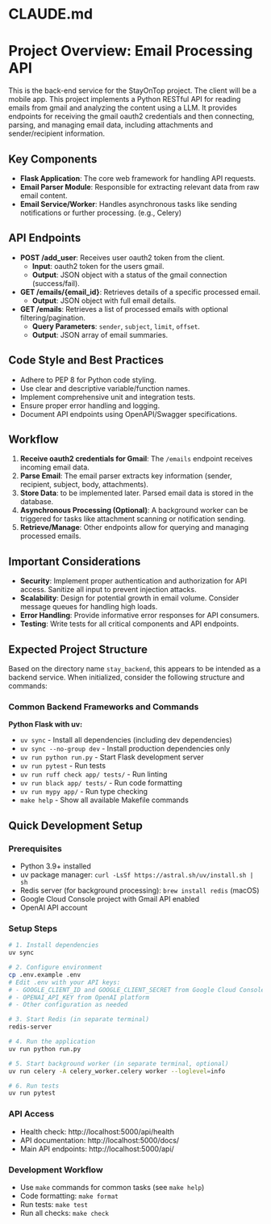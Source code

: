 # CLAUDE.md

# Project Overview: Email Processing API

This is the back-end service for the StayOnTop project. The client will be a mobile app.
This project implements a Python RESTful API for reading emails from gmail and analyzing the content using a LLM. It provides endpoints for receiving the gmail oauth2 credentials and then connecting, parsing, and managing email data, including attachments and sender/recipient information.


## Key Components

- **Flask Application**: The core web framework for handling API requests.
- **Email Parser Module**: Responsible for extracting relevant data from raw email content.
- **Email Service/Worker**: Handles asynchronous tasks like sending notifications or further processing. (e.g., Celery)

## API Endpoints

- **POST /add_user**: Receives user oauth2 token from the client.
    - **Input**: oauth2 token for the users gmail.
    - **Output**: JSON object with a status of the gmail connection (success/fail).
- **GET /emails/{email_id}**: Retrieves details of a specific processed email.
    - **Output**: JSON object with full email details.
- **GET /emails**: Retrieves a list of processed emails with optional filtering/pagination.
    - **Query Parameters**: `sender`, `subject`, `limit`, `offset`.
    - **Output**: JSON array of email summaries.

## Code Style and Best Practices

- Adhere to PEP 8 for Python code styling.
- Use clear and descriptive variable/function names.
- Implement comprehensive unit and integration tests.
- Ensure proper error handling and logging.
- Document API endpoints using OpenAPI/Swagger specifications.

## Workflow

1.  **Receive oauth2 credentials for Gmail**: The `/emails` endpoint receives incoming email data.
2.  **Parse Email**: The email parser extracts key information (sender, recipient, subject, body, attachments).
3.  **Store Data**: to be implemented later. Parsed email data is stored in the database.
4.  **Asynchronous Processing (Optional)**: A background worker can be triggered for tasks like attachment scanning or notification sending.
5.  **Retrieve/Manage**: Other endpoints allow for querying and managing processed emails.

## Important Considerations

- **Security**: Implement proper authentication and authorization for API access. Sanitize all input to prevent injection attacks.
- **Scalability**: Design for potential growth in email volume. Consider message queues for handling high loads.
- **Error Handling**: Provide informative error responses for API consumers.
- **Testing**: Write tests for all critical components and API endpoints.



## Expected Project Structure

Based on the directory name `stay_backend`, this appears to be intended as a backend service. When initialized, consider the following structure and commands:

### Common Backend Frameworks and Commands

**Python Flask with uv:**
- `uv sync` - Install all dependencies (including dev dependencies)
- `uv sync --no-group dev` - Install production dependencies only
- `uv run python run.py` - Start Flask development server
- `uv run pytest` - Run tests  
- `uv run ruff check app/ tests/` - Run linting
- `uv run black app/ tests/` - Run code formatting
- `uv run mypy app/` - Run type checking
- `make help` - Show all available Makefile commands

## Quick Development Setup

### Prerequisites
- Python 3.9+ installed
- uv package manager: `curl -LsSf https://astral.sh/uv/install.sh | sh`
- Redis server (for background processing): `brew install redis` (macOS)
- Google Cloud Console project with Gmail API enabled
- OpenAI API account

### Setup Steps
```bash
# 1. Install dependencies
uv sync

# 2. Configure environment
cp .env.example .env
# Edit .env with your API keys:
# - GOOGLE_CLIENT_ID and GOOGLE_CLIENT_SECRET from Google Cloud Console
# - OPENAI_API_KEY from OpenAI platform
# - Other configuration as needed

# 3. Start Redis (in separate terminal)
redis-server

# 4. Run the application
uv run python run.py

# 5. Start background worker (in separate terminal, optional)
uv run celery -A celery_worker.celery worker --loglevel=info

# 6. Run tests
uv run pytest
```

### API Access
- Health check: http://localhost:5000/api/health
- API documentation: http://localhost:5000/docs/
- Main API endpoints: http://localhost:5000/api/

### Development Workflow
- Use `make` commands for common tasks (see `make help`)
- Code formatting: `make format`
- Run tests: `make test`
- Run all checks: `make check`

